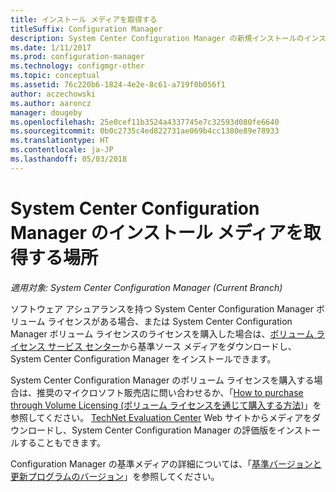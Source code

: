 ```yaml
---
title: インストール メディアを取得する
titleSuffix: Configuration Manager
description: System Center Configuration Manager の新規インストールのインストール メディアを検索する場所。
ms.date: 1/11/2017
ms.prod: configuration-manager
ms.technology: configmgr-other
ms.topic: conceptual
ms.assetid: 76c220b6-1824-4e2e-8c61-a719f0b056f1
author: aczechowski
ms.author: aaroncz
manager: dougeby
ms.openlocfilehash: 25e0cef11b3524a4337745e7c32593d080fe6640
ms.sourcegitcommit: 0b0c2735c4ed822731ae069b4cc1380e89e78933
ms.translationtype: HT
ms.contentlocale: ja-JP
ms.lasthandoff: 05/03/2018
---
```

# <a name="where-to-get-installation-media-for-system-center-configuration-manager"></a>System Center Configuration Manager のインストール メディアを取得する場所

*適用対象: System Center Configuration Manager (Current Branch)*

ソフトウェア アシュアランスを持つ System Center Configuration Manager ボリューム ライセンスがある場合、または System Center Configuration Manager ボリューム ライセンスのライセンスを購入した場合は、[ボリューム ライセンス サービス センター](https://www.microsoft.com/Licensing/servicecenter/default.aspx)から基準ソース メディアをダウンロードし、System Center Configuration Manager をインストールできます。   

System Center Configuration Manager のボリューム ライセンスを購入する場合は、推奨のマイクロソフト販売店に問い合わせるか、「[How to purchase through Volume Licensing (ボリューム ライセンスを通じて購入する方法)]( https://www.microsoft.com/Licensing/how-to-buy/how-to-buy.aspx)」を参照してください。 [TechNet Evaluation Center]( https://www.microsoft.com/en-us/evalcenter/evaluate-system-center-configuration-manager-and-endpoint-protection) Web サイトからメディアをダウンロードし、System Center Configuration Manager の評価版をインストールすることもできます。

Configuration Manager の基準メディアの詳細については、「[基準バージョンと更新プログラムのバージョン](/sccm/core/servers/manage/updates#a-namebkmkbaselinesa-baseline-and-update-versions)」を参照してください。
